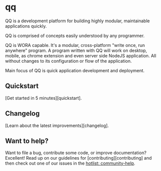 # qq
QQ is a development platform for building highly modular, maintainable applications quickly.

QQ is comprised of concepts easily understood by any programmer.

QQ is WORA capable. It's a modular, cross-platform "write once, run anywhere" program. A program written with QQ will work on desktop, mobile, as chrome extension and even server side NodeJS application. All without changes to its configuration or flow of the application.

Main focus of QQ is quick application development and deployment. 

## Quickstart

[Get started in 5 minutes][quickstart].


## Changelog

[Learn about the latest improvements][changelog]. 


## Want to help?

Want to file a bug, contribute some code, or improve documentation? Excellent! Read up on our
guidelines for [contributing][contributing] and then check out one of our issues in the [hotlist: community-help](https://github.com/jsmuster/qq/labels/hotlist%3A%20community-help).
